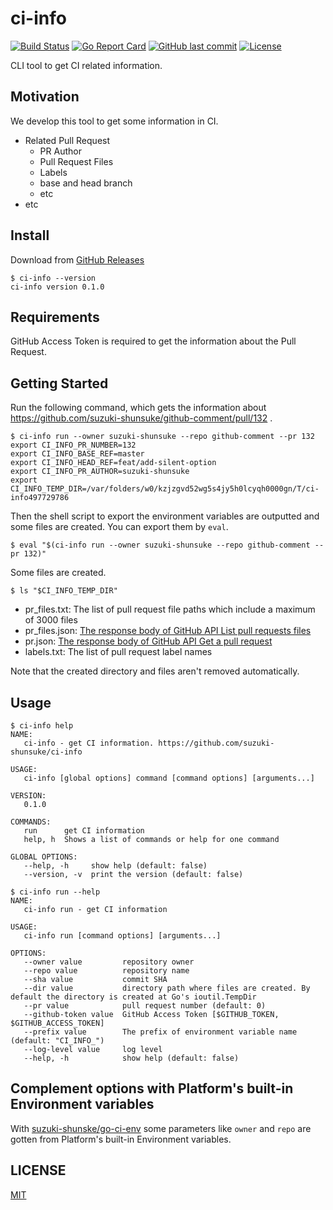 # ci-info

[![Build Status](https://github.com/suzuki-shunsuke/ci-info/workflows/CI/badge.svg)](https://github.com/suzuki-shunsuke/ci-info/actions)
[![Go Report Card](https://goreportcard.com/badge/github.com/suzuki-shunsuke/ci-info)](https://goreportcard.com/report/github.com/suzuki-shunsuke/ci-info)
[![GitHub last commit](https://img.shields.io/github/last-commit/suzuki-shunsuke/ci-info.svg)](https://github.com/suzuki-shunsuke/ci-info)
[![License](http://img.shields.io/badge/license-mit-blue.svg?style=flat-square)](https://raw.githubusercontent.com/suzuki-shunsuke/ci-info/master/LICENSE)

CLI tool to get CI related information.

## Motivation

We develop this tool to get some information in CI.

* Related Pull Request
  * PR Author
  * Pull Request Files
  * Labels
  * base and head branch
  * etc
* etc

## Install

Download from [GitHub Releases](https://github.com/suzuki-shunsuke/ci-info/releases)

```
$ ci-info --version
ci-info version 0.1.0
```

## Requirements

GitHub Access Token is required to get the information about the Pull Request.

## Getting Started

Run the following command, which gets the information about https://github.com/suzuki-shunsuke/github-comment/pull/132 .

```
$ ci-info run --owner suzuki-shunsuke --repo github-comment --pr 132
export CI_INFO_PR_NUMBER=132
export CI_INFO_BASE_REF=master
export CI_INFO_HEAD_REF=feat/add-silent-option
export CI_INFO_PR_AUTHOR=suzuki-shunsuke
export CI_INFO_TEMP_DIR=/var/folders/w0/kzjzgvd52wg5s4jy5h0lcyqh0000gn/T/ci-info497729786
```

Then the shell script to export the environment variables are outputted and some files are created.
You can export them by `eval`.

```
$ eval "$(ci-info run --owner suzuki-shunsuke --repo github-comment --pr 132)"
```

Some files are created.

```
$ ls "$CI_INFO_TEMP_DIR"
```

* pr_files.txt: The list of pull request file paths which include a maximum of 3000 files
* pr_files.json: [The response body of GitHub API List pull requests files](https://docs.github.com/en/free-pro-team@latest/rest/reference/pulls#list-pull-requests-files)
* pr.json: [The response body of GitHub API Get a pull request](https://docs.github.com/en/free-pro-team@latest/rest/reference/pulls#get-a-pull-request)
* labels.txt: The list of pull request label names

Note that the created directory and files aren't removed automatically.

## Usage

```
$ ci-info help
NAME:
   ci-info - get CI information. https://github.com/suzuki-shunsuke/ci-info

USAGE:
   ci-info [global options] command [command options] [arguments...]

VERSION:
   0.1.0

COMMANDS:
   run      get CI information
   help, h  Shows a list of commands or help for one command

GLOBAL OPTIONS:
   --help, -h     show help (default: false)
   --version, -v  print the version (default: false)
```

```
$ ci-info run --help
NAME:
   ci-info run - get CI information

USAGE:
   ci-info run [command options] [arguments...]

OPTIONS:
   --owner value         repository owner
   --repo value          repository name
   --sha value           commit SHA
   --dir value           directory path where files are created. By default the directory is created at Go's ioutil.TempDir
   --pr value            pull request number (default: 0)
   --github-token value  GitHub Access Token [$GITHUB_TOKEN, $GITHUB_ACCESS_TOKEN]
   --prefix value        The prefix of environment variable name (default: "CI_INFO_")
   --log-level value     log level
   --help, -h            show help (default: false)
```

## Complement options with Platform's built-in Environment variables

With [suzuki-shunske/go-ci-env](https://github.com/suzuki-shunsuke/go-ci-env) some parameters like `owner` and `repo` are gotten from Platform's built-in Environment variables.

## LICENSE

[MIT](LICENSE)

